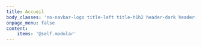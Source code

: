 ```yaml
---
title: Accueil
body_classes: 'no-navbar-logo title-left title-h1h2 header-dark header-transparent'
onpage_menu: false
content:
    items: '@self.modular'
---
```


